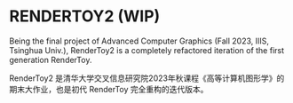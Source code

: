 # RENDERTOY2 (WIP)

Being the final project of Advanced Computer Graphics (Fall 2023, IIIS, Tsinghua Univ.), RenderToy2 is a completely refactored iteration of the first generation RenderToy.

RenderToy2 是清华大学交叉信息研究院2023年秋课程《高等计算机图形学》的期末大作业，也是初代 RenderToy 完全重构的迭代版本。